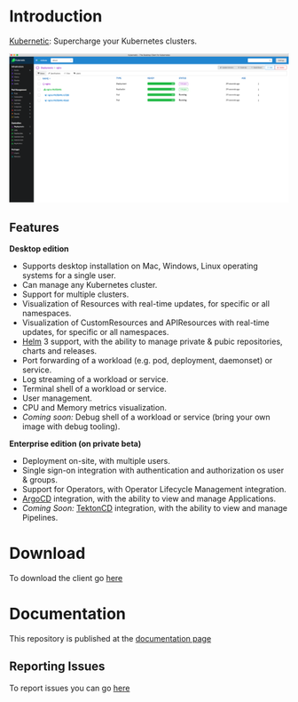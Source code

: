 # Introduction

[Kubernetic](https://www.kubernetic.com): Supercharge your Kubernetes clusters.

![Deployment of nginx with 2 replicas \(version 1.10-alpine\)](docs/features/images/deployment.png)

## Features

**Desktop edition**

* Supports desktop installation on Mac, Windows, Linux operating systems for a single user.
* Can manage any Kubernetes cluster.
* Support for multiple clusters.
* Visualization of Resources with real-time updates, for specific or all namespaces.
* Visualization of CustomResources and APIResources with real-time updates, for specific or all namespaces.
* [Helm] 3 support, with the ability to manage private & pubic repositories, charts and releases.
* Port forwarding of a workload (e.g. pod, deployment, daemonset) or service.
* Log streaming of a workload or service.
* Terminal shell of a workload or service.
* User management.
* CPU and Memory metrics visualization.
* _Coming soon:_ Debug shell of a workload or service (bring your own image with debug tooling).

**Enterprise edition (on private beta)**

* Deployment on-site, with multiple users.
* Single sign-on integration with authentication and authorization os user & groups.
* Support for Operators, with Operator Lifecycle Management integration.
* [ArgoCD] integration, with the ability to view and manage Applications.
* _Coming Soon:_ [TektonCD] integration, with the ability to view and manage Pipelines.

# Download

To download the client go [here](https://kubernetic.com)

# Documentation

This repository is published at the [documentation page](http://docs.kubernetic.com/)

## Reporting Issues

To report issues you can go [here](https://github.com/harbur/kubernetic/issues)

[Helm]: https://helm.sh/
[ArgoCD]: https://argoproj.github.io/argo-cd/
[TektonCD]: https://tekton.dev/